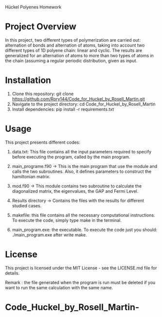 Hückel Polyenes Homework 

# Project Overview

In this project, two different types of polymerization are carried out: alternation of bonds and alternation of atoms, taking into account two different types of 1D polyene chain: linear and cyclic. The results are generalized for an alternation of atoms to more than two types of atoms in the chain (assuming a regular periodic distribution, given as input. 


# Installation
1. Clone this repository: git clone https://github.com/Rory144/Code_for_Huckel_by_Rosell_Martin.git
2. Navigate to the project directory: cd Code_for_Huckel_by_Rosell_Martin
3. Install dependencies: pip install -r requirements.txt

# Usage

This project presents different codes: 

1. data.txt: This file contains all the input parameters required to specify before executing the program, called by the main program.  

2. main_programe.f90 -> This is the main program that use the module and calls the two subroutines. Also, it defines parameters to construct the hamiltonian matrix. 

3. mod.f90 -> This module contains two subroutine to calculate the diagonalized matrix, the eigenvalues, the GAP and Fermi Level.

4. Results directory -> Contains the files with the results for different studied cases. 

5. makefile: this file contains all the necessary computational instructions. To execute the code, simply type make in the terminal.

6. main_program.exe: the executable. To execute the code just you should: ./main_program.exe after write make.

# License
This project is licensed under the MIT License - see the LICENSE.md file for details.

Remark : the file generated when the program is run must be deleted if you want to run the same calculation with the same name.  
# Code_Huckel_by_Rosell_Martin-
